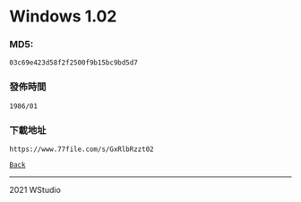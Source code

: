 # Windows 1.02
### MD5:
`03c69e423d58f2f2500f9b15bc9bd5d7` 
### 發佈時間
`1986/01`
### 下載地址
`https://www.77file.com/s/GxRlbRzzt02`
   
[`Back`](../)   
   
----------------------------------
2021 WStudio  
